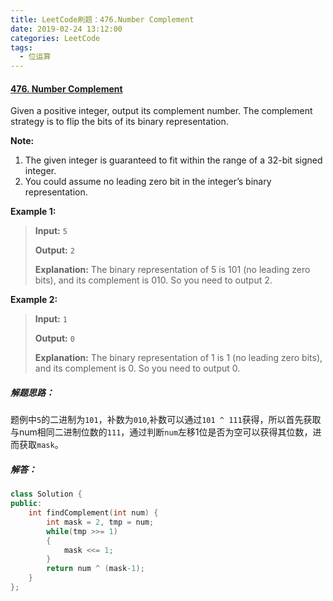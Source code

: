 ```yaml
---
title: LeetCode刷题：476.Number Complement
date: 2019-02-24 13:12:00
categories: LeetCode
tags:
  - 位运算
---
```

#### [476\. Number Complement](https://leetcode-cn.com/problems/number-complement/)
Given a positive integer, output its complement number. The complement strategy is to flip the bits of its binary representation.

**Note:**
1.  The given integer is guaranteed to fit within the range of a 32-bit signed integer.
2.  You could assume no leading zero bit in the integer’s binary representation.

**Example 1:**
>**Input:** `5`
>
>**Output:** `2`
>
>**Explanation:** The binary representation of 5 is 101 (no leading zero bits), and its complement is 010\. So you need to output 2.

**Example 2:**
>**Input:** `1`
>
>**Output:** `0`
>
>**Explanation:** The binary representation of 1 is 1 (no leading zero bits), and its complement is 0\. So you need to output 0.
##### 解题思路：
题例中`5`的二进制为`101`，补数为`010`,补数可以通过`101 ^ 111`获得，所以首先获取与num相同二进制位数的`111`，通过判断`num`左移1位是否为空可以获得其位数，进而获取`mask`。
##### 解答：
```cpp
class Solution {
public:
    int findComplement(int num) {
        int mask = 2, tmp = num;
        while(tmp >>= 1)
        {
            mask <<= 1;  
        }
        return num ^ (mask-1);
    }
};
```